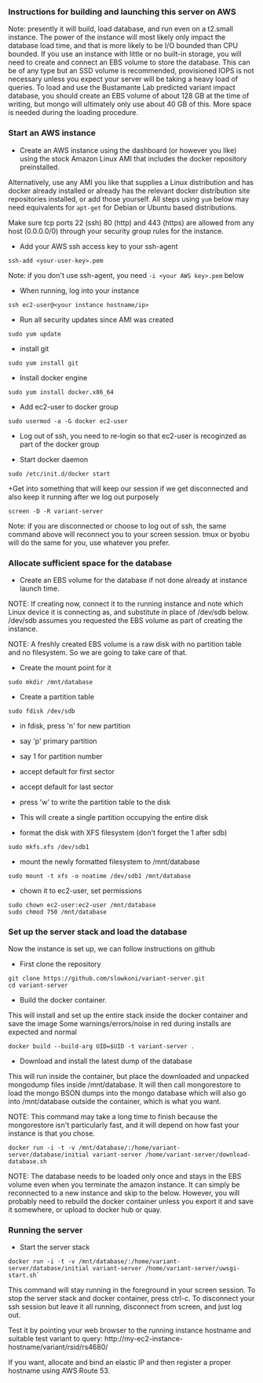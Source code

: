 ### Instructions for building and launching this server on AWS

Note: presently it will build, load database, and run even on a
t2.small instance. The power of the instance will most likely only
impact the database load time, and that is more likely to be I/O
bounded than CPU bounded. If you use an instance with little or no
built-in storage, you will need to create and connect an EBS volume to
store the database. This can be of any type but an SSD volume is
recommended, provisioned IOPS is not necessary unless you expect your
server will be taking a heavy load of queries. To load and use the
Bustamante Lab predicted variant impact database, you should create an
EBS volume of about 128 GB at the time of writing, but mongo will
ultimately only use about 40 GB of this. More space is needed during
the loading procedure.

### Start an AWS instance

+ Create an AWS instance using the dashboard (or however you like)
  using the stock Amazon Linux AMI that includes the docker repository
  preinstalled.

Alternatively, use any AMI you like that supplies a Linux distribution
and has docker already installed or already has the relevant docker
distribution site repositories installed, or add those yourself. All
steps using `yum` below may need equivalents for `apt-get` for Debian
or Ubuntu based distributions.

Make sure tcp ports 22 (ssh) 80 (http) and 443 (https) are allowed
from any host (0.0.0.0/0) through your security group rules for the
instance. 

+ Add your AWS ssh access key to your ssh-agent

`ssh-add <your-user-key>.pem`

Note: if you don't use ssh-agent, you need `-i <your AWS key>.pem` below

+ When running, log into your instance

`ssh ec2-user@<your instance hostname/ip>`

+ Run all security updates since AMI was created

`sudo yum update`

+ install git

`sudo yum install git`

+ Install docker engine

`sudo yum install docker.x86_64`

+ Add ec2-user to docker group

`sudo usermod -a -G docker ec2-user`

+ Log out of ssh, you need to re-login so that ec2-user is recoginzed as part of the docker group

+ Start docker daemon

`sudo /etc/init.d/docker start`

+Get into something that will keep our session if we get disconnected
and also keep it running after we log out purposely

`screen -D -R variant-server`

Note: if you are disconnected or choose to log out of ssh, the same
command above will reconnect you to your screen session. tmux or byobu
will do the same for you, use whatever you prefer.

### Allocate sufficient space for the database

+ Create an EBS volume for the database if not done already at
instance launch time.

NOTE: If creating now, connect it to the running instance and note
which Linux device it is connecting as, and substitute in place of
/dev/sdb below. /dev/sdb assumes you requested the EBS volume as part
of creating the instance.

NOTE: A freshly created EBS volume is a raw disk with no partition
table and no filesystem. So we are going to take care of that.

+ Create the mount point for it

`sudo mkdir /mnt/database`

+ Create a partition table

`sudo fdisk /dev/sdb`

  + in fdisk, press 'n' for new partition
  + say 'p' primary partition
  + say 1 for partition number
  + accept default for first sector
  + accept default for last sector
  + press 'w' to write the partition table to the disk
  + This will create a single partition occupying the entire disk

+ format the disk with XFS filesystem (don't forget the 1 after sdb)

`sudo mkfs.xfs /dev/sdb1`

+ mount the newly formatted filesystem to /mnt/database

`sudo mount -t xfs -o noatime /dev/sdb1 /mnt/database`

+ chown it to ec2-user, set permissions

```
sudo chown ec2-user:ec2-user /mnt/database
sudo chmod 750 /mnt/database
```

### Set up the server stack and load the database

Now the instance is set up, we can follow instructions on github 

+ First clone the repository

```
git clone https://github.com/slowkoni/variant-server.git
cd variant-server
```

+ Build the docker container.

This will install and set up the entire
stack inside the docker container and save the image
Some warnings/errors/noise in red during installs are
expected and normal

`docker build --build-arg UID=$UID -t variant-server .`

+ Download and install the latest dump of the database

This will run inside the container, but place the downloaded and
unpacked mongodump files inside /mnt/database. It will then call
mongorestore to load the mongo BSON dumps into the mongo database
which will also go into /mnt/database outside the container, which
is what you want.

NOTE: This command may take a long time to finish because the
       mongorestore isn't particularly fast, and it will depend on
       how fast your instance is that you chose.

`docker run -i -t -v /mnt/database/:/home/variant-server/database/initial variant-server /home/variant-server/download-database.sh`

NOTE: The database needs to be loaded only once and stays in the EBS
volume even when you terminate the amazon instance. It can simply be
reconnected to a new instance and skip to the below. However, you will
probably need to rebuild the docker container unless you export it and
save it somewhere, or upload to docker hub or quay.

### Running the server

+ Start the server stack

```
docker run -i -t -v /mnt/database/:/home/variant-server/database/initial variant-server /home/variant-server/uwsgi-start.sh`
```

This command will stay running in the foreground in your screen
session. To stop the server stack and docker container, press
ctrl-c. To disconnect your ssh session but leave it all running,
disconnect from screen, and just log out.

Test it by pointing your web browser to the running instance hostname
and suitable test variant to query:
http://my-ec2-instance-hostname/variant/rsid/rs4680/

If you want, allocate and bind an elastic IP and then register a
proper hostname using AWS Route 53.



